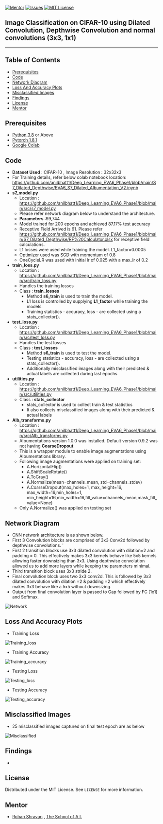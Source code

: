 <!-- PROJECT SHIELDS -->
<!--
*** I'm using markdown "reference style" links for readability.
*** Reference links are enclosed in brackets [ ] instead of parentheses ( ).
*** See the bottom of this document for the declaration of the reference variables
*** for contributors-url, forks-url, etc. This is an optional, concise syntax you may use.
*** https://www.markdownguide.org/basic-syntax/#reference-style-links
-->
[![Mentor][mentor-shield]][mentor-url]
[![Issues][issues-shield]][issues-url]
[![MIT License][license-shield]][license-url]

## Image Classification on CIFAR-10 using Dilated Convolution, Depthwise Convolution and normal convolutions (3x3, 1x1)
________

<!-- TABLE OF CONTENTS -->
## Table of Contents

* [Prerequisites](#prerequisites)
* [Code](#Code)
* [Network Diagram](#Network-Diagram)
* [Loss And Accuracy Plots](#Loss-And-Accuracy-Plots)
* [Misclassified Images](#Misclassified-Images)
* [Findings](#Findings)
* [License](#license)
* [Mentor](#mentor)

## Prerequisites

* [Python 3.8](https://www.python.org/downloads/) or Above
* [Pytorch 1.8.1](https://pytorch.org/)  
* [Google Colab](https://colab.research.google.com/)

<!-- Code -->
## Code
- **Dataset Used** : CIFAR-10 , Image Resolution : 32x32x3
- For Training details, refer below colab notebook location:
https://github.com/anilbhatt1/Deep_Learning_EVA6_Phase1/blob/main/S7_Dilated_Depthwise/EVA6_S7_Dilated_Albumentation_V2.ipynb
- **s7_model.py**
	- Location : https://github.com/anilbhatt1/Deep_Learning_EVA6_Phase1/blob/main/src/s7_model.py
	- Please refer network diagram below to understand the architecture.
	- **Parameters** :99,744
	- Model trained for 200 epochs and achieved 87.17% test accuracy
	- Receptive Field Arrived is 61. Please refer https://github.com/anilbhatt1/Deep_Learning_EVA6_Phase1/blob/main/S7_Dilated_Depthwise/RF%20Calculator.xlsx for receptive field calculations.
	- L1 losses were used while training the model. L1_factor=0.0005
	- Optimizer used was SGD with momentum of 0.8
	- OneCycleLR was used with initial lr of 0.025 with a max_lr of 0.2
- **train_loss.py**
	- Location : https://github.com/anilbhatt1/Deep_Learning_EVA6_Phase1/blob/main/src/train_loss.py
	- Handles the training losses
	- Class : **train_losses**
		- Method **s6_train** is used to train the model.
		- L1 loss is controlled by supplying **L1_factor** while training the models.
		- Training statistics - accuracy, loss - are collected using a stats_collector(). 
- **test_loss.py**
	- Location : https://github.com/anilbhatt1/Deep_Learning_EVA6_Phase1/blob/main/src/test_loss.py
	- Handles the test losses
	- Class : **test_losses**
		- Method **s6_train** is used to test the model.
		- Testing statistics - accuracy, loss - are collected using a stats_collector(). 
		- Additionally misclassified images along with their predicted & actual labels are collected during last epochs
- **utilities.py**
	- Location : https://github.com/anilbhatt1/Deep_Learning_EVA6_Phase1/blob/main/src/utilities.py
	- Class : **stats_collector**
		- stats_collector is used to collect train & test statistics
		- It also collects misclassified images along with their predicted & actual labels
- **Alb_transforms.py**
  - Location : https://github.com/anilbhatt1/Deep_Learning_EVA6_Phase1/blob/main/src/Alb_transforms.py
  - Albumentations version 1.0.0 was installed. Default version 0.9.2 was not having **CoarseDropout**
  - This is a wrapper module to enable image augmentations using Albumentations library.
  - Following image augmentations were applied on training set:
      - A.HorizontalFlip()
      - A.ShiftScaleRotate()
      - A.ToGray()
      - A.Normalize(mean=channels_mean, std=channels_stdev)
      - A.CoarseDropout(max_holes=1, max_height=16, max_width=16,min_holes=1, min_height=16,min_width=16,fill_value=channels_mean,mask_fill_value=None)
  - Only A.Normalize() was applied on testing set

<!-- Network-Diagram -->
## Network Diagram
- CNN network architecture is as shown below.
- First 3 Convolution blocks are comprised of 3x3 Conv2d followed by depthwise convolutions. '
- First 2 transition blocks use 3x3 dilated convolution with dilation=2 and padding = 0. This effectively makes 3x3 kernels behave like 5x5 kernels allowing faster downsizing than 3x3. Using depthwise convolution allowed us to add more layers while keeping the parameters minimal.
- Third transition block uses 3x3 stride 2.
- Final convolution block uses two 3x3 conv2d. This is followed by 3x3 dilated convolution with dilation =2 & padding =2 which effectively makes 3x3 behave like a 5x5 without downsizing.
- Output from final convolution layer is passed to Gap followed by FC (1x1) and Softmax.

![Network](https://github.com/anilbhatt1/Deep_Learning_EVA6_Phase1/blob/main/S7_Dilated_Depthwise/Network%20Diag.jpg)

<!-- Loss-And-Accuracy-Plots -->
## Loss And Accuracy Plots
- Training Loss

![Training_loss](https://github.com/anilbhatt1/Deep_Learning_EVA6_Phase1/blob/main/S7_Dilated_Depthwise/Train_Losses.png)

- Training Accuracy

![Training_accuracy](https://github.com/anilbhatt1/Deep_Learning_EVA6_Phase1/blob/main/S7_Dilated_Depthwise/Train_Accuracy.png)

- Testing Loss

![Testing_loss](https://github.com/anilbhatt1/Deep_Learning_EVA6_Phase1/blob/main/S7_Dilated_Depthwise/Test_Losses.png)

- Testing Accuracy

![Testing_accuracy](https://github.com/anilbhatt1/Deep_Learning_EVA6_Phase1/blob/main/S7_Dilated_Depthwise/Test_Accuracy.png)

<!-- Misclassified-Images -->
## Misclassified Images
- 25 misclassified images captured on final test epoch are as below

![Misclassified](https://github.com/anilbhatt1/Deep_Learning_EVA6_Phase1/blob/main/S7_Dilated_Depthwise/Misclassified_Imgs.png)

<!-- Findings -->
## Findings
- 

<!-- LICENSE -->
## License

Distributed under the MIT License. See `LICENSE` for more information.

<!-- MENTOR -->
## Mentor

* [Rohan Shravan](https://www.linkedin.com/in/rohanshravan/) , [The School of A.I.](https://theschoolof.ai/)

<!-- MARKDOWN LINKS & IMAGES -->
<!-- https://www.markdownguide.org/basic-syntax/#reference-style-links -->
[mentor-shield]: https://img.shields.io/badge/Mentor-mentor-yellowgreen
[mentor-url]: https://www.linkedin.com/in/rohanshravan/
[forks-shield]: https://img.shields.io/github/forks/othneildrew/Best-README-Template.svg?style=flat-square
[forks-url]: https://github.com/othneildrew/Best-README-Template/network/members
[stars-shield]: https://img.shields.io/github/stars/othneildrew/Best-README-Template.svg?style=flat-square
[stars-url]: https://github.com/othneildrew/Best-README-Template/stargazers
[issues-shield]: https://img.shields.io/github/issues/othneildrew/Best-README-Template.svg?style=flat-square
[issues-url]: https://github.com/othneildrew/Best-README-Template/issues
[license-shield]: https://img.shields.io/github/license/othneildrew/Best-README-Template.svg?style=flat-square
[license-url]: https://github.com/anilbhatt1/Deep_Learning_EVA4_Phase2/blob/master/LICENSE.txt
[linkedin-shield]: https://img.shields.io/badge/-LinkedIn-black.svg?style=flat-square&logo=linkedin&colorB=555




